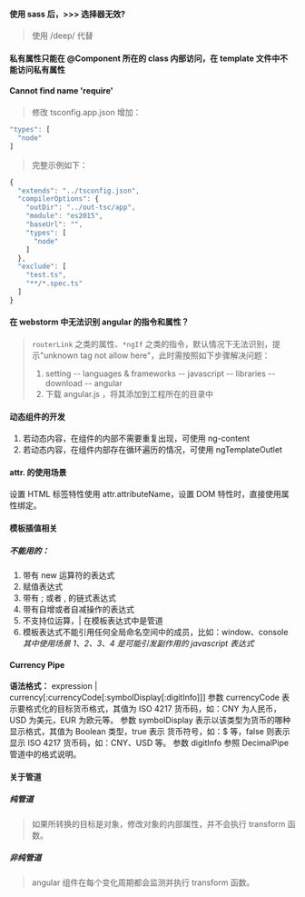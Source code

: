 #### 使用 sass 后，>>> 选择器无效?
> 使用 /deep/ 代替

#### 私有属性只能在 @Component 所在的 class 内部访问，在 template 文件中不能访问私有属性

#### Cannot find name 'require'
> 修改 tsconfig.app.json
> 增加：
```js
"types": [
  "node"
]
```
> 完整示例如下：
```js
{
  "extends": "../tsconfig.json",
  "compilerOptions": {
    "outDir": "../out-tsc/app",
    "module": "es2015",
    "baseUrl": "",
    "types": [
      "node"
    ]
  },
  "exclude": [
    "test.ts",
    "**/*.spec.ts"
  ]
}
```

#### 在 webstorm 中无法识别 angular 的指令和属性？
> `routerLink` 之类的属性、`*ngIf` 之类的指令，默认情况下无法识别，提示"unknown tag not allow here"，此时需按照如下步骤解决问题：
>1. setting -- languages & frameworks -- javascript -- libraries -- download -- angular
>1. 下载 angular.js ，将其添加到工程所在的目录中

#### 动态组件的开发
1. 若动态内容，在组件的内部不需要重复出现，可使用 ng-content
1. 若动态内容，在组件内部存在循环遍历的情况，可使用 ngTemplateOutlet

#### attr. 的使用场景
设置 HTML 标签特性使用 attr.attributeName，设置 DOM 特性时，直接使用属性绑定。

#### 模板插值相关
##### 不能用的：
1. 带有 new 运算符的表达式
1. 赋值表达式
1. 带有 ; 或者 , 的链式表达式
1. 带有自增或者自减操作的表达式
1. 不支持位运算，| 在模板表达式中是管道
1. 模板表达式不能引用任何全局命名空间中的成员，比如：window、console
*其中使用场景 1、2、3、4 是可能引发副作用的 javascript 表达式*

#### Currency Pipe
**语法格式：**
expression | currency[:currencyCode[:symbolDisplay[:digitInfo]]]
参数 currencyCode 表示要格式化的目标货币格式，其值为 ISO 4217 货币码，如：CNY 为人民币，
USD 为美元，EUR 为欧元等。
参数 symbolDisplay 表示以该类型为货币的哪种显示格式，其值为 Boolean 类型，true 表示
货币符号，如：$ 等，false 则表示显示 ISO 4217 货币码，如：CNY、USD 等。
参数 digitInfo 参照 DecimalPipe 管道中的格式说明。

#### 关于管道
##### 纯管道
> 如果所转换的目标是对象，修改对象的内部属性，并不会执行 transform 函数。
##### 非纯管道
> angular 组件在每个变化周期都会监测并执行 transform 函数。
